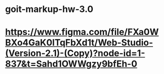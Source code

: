 # goit-markup-hw-3.0
# https://www.figma.com/file/FXa0WBXo4GaK0ITqFbXd1t/Web-Studio-(Version-2.1)-(Copy)?node-id=1-837&t=Sahd1OWWgzy9bfEh-0
